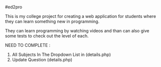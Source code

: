 #ed2pro

This is my college project for creating a  web application for students where they can learn something new in programming.

They can learn programming by watching videos and than can also give some tests to check out the level of each.

NEED TO COMPLETE :

  1. All Subjects In The Dropdown List in (details.php)
  2. Update Question  (details.php)
  